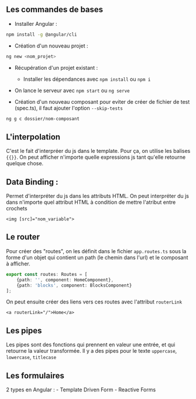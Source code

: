## Les commandes de bases

- Installer Angular : 

```bash
npm install -g @angular/cli
```

- Création d'un nouveau projet :

```bash
ng new <nom_projet>
```

- Récupération d'un projet existant :
    - Installer les dépendances avec `npm install` ou `npm i`

- On lance le serveur avec `npm start` ou `ng serve`

- Création d'un nouveau composant
 pour eviter de créer de fichier de test (spec.ts), il faut ajouter l'option `--skip-tests`
```bash
ng g c dossier/nom-composant
```

## L'interpolation

C'est le fait d'interpréer du js dans le template. Pour ça, on utilise les balises `{{}}`. 
On peut afficher n'importe quelle expressions js tant qu'elle retourne quelque chose.

## Data Binding :

Permet d'interpréter du js dans les attributs HTML. On peut interpréter du js dans n'importe quel attribut HTML à condition de mettre l'atribut entre crochets

```angular2html
<img [src]="nom_variable">
```

## Le router

Pour créer des "routes", on les définit dans le fichier `app.routes.ts` sous la forme d'un objet qui contient
un path (le chemin dans l'url) et le composant à afficher.

```ts
export const routes: Routes = [
    {path: '', component: HomeComponent},
    {path: 'blocks', component: BlocksComponent}
];
```

On peut ensuite créer des liens vers ces routes avec l'attribut `routerLink`

```angulat2html
<a routerLink="/">Home</a>
```

## Les pipes

Les pipes sont des fonctions qui prennent en valeur une entrée, et qui retourne la valeur transformée.
Il y a des pipes pour le texte `uppercase`, `lowercase`, `titlecase`

## Les formulaires

2 types en Angular : 
    - Template Driven Form
    - Reactive Forms